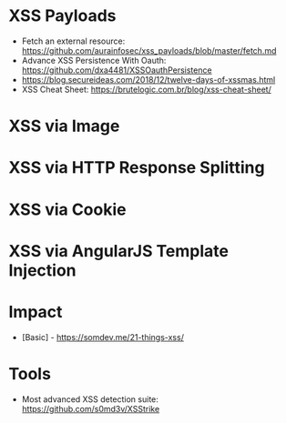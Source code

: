 # XSS Payloads

- Fetch an external resource: https://github.com/aurainfosec/xss_payloads/blob/master/fetch.md
- Advance XSS Persistence With Oauth: https://github.com/dxa4481/XSSOauthPersistence
- https://blog.secureideas.com/2018/12/twelve-days-of-xssmas.html
- XSS Cheat Sheet: https://brutelogic.com.br/blog/xss-cheat-sheet/

# XSS via Image
# XSS via HTTP Response Splitting
# XSS via Cookie
# XSS via AngularJS Template Injection

# Impact
- [Basic] - https://somdev.me/21-things-xss/

# Tools
- Most advanced XSS detection suite: https://github.com/s0md3v/XSStrike
